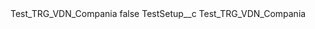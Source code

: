 <?xml version="1.0" encoding="UTF-8"?>
<CustomMetadata xmlns="http://soap.sforce.com/2006/04/metadata" xmlns:xsi="http://www.w3.org/2001/XMLSchema-instance" xmlns:xsd="http://www.w3.org/2001/XMLSchema">
    <label>Test_TRG_VDN_Compania</label>
    <protected>false</protected>
    <values>
        <field>TestSetup__c</field>
        <value xsi:type="xsd:string">Test_TRG_VDN_Compania</value>
    </values>
</CustomMetadata>
